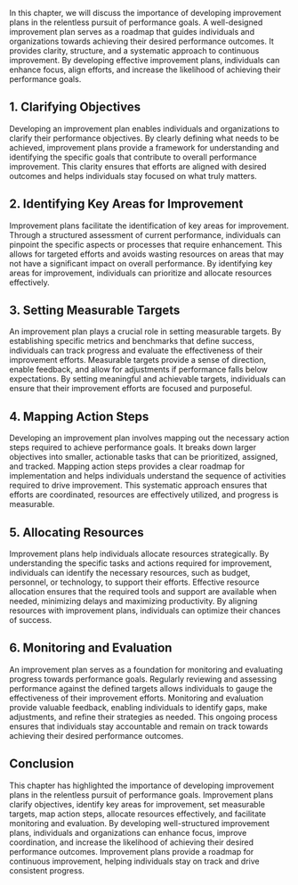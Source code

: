 
In this chapter, we will discuss the importance of developing improvement plans in the relentless pursuit of performance goals. A well-designed improvement plan serves as a roadmap that guides individuals and organizations towards achieving their desired performance outcomes. It provides clarity, structure, and a systematic approach to continuous improvement. By developing effective improvement plans, individuals can enhance focus, align efforts, and increase the likelihood of achieving their performance goals.

**1. Clarifying Objectives**
----------------------------

Developing an improvement plan enables individuals and organizations to clarify their performance objectives. By clearly defining what needs to be achieved, improvement plans provide a framework for understanding and identifying the specific goals that contribute to overall performance improvement. This clarity ensures that efforts are aligned with desired outcomes and helps individuals stay focused on what truly matters.

**2. Identifying Key Areas for Improvement**
--------------------------------------------

Improvement plans facilitate the identification of key areas for improvement. Through a structured assessment of current performance, individuals can pinpoint the specific aspects or processes that require enhancement. This allows for targeted efforts and avoids wasting resources on areas that may not have a significant impact on overall performance. By identifying key areas for improvement, individuals can prioritize and allocate resources effectively.

**3. Setting Measurable Targets**
---------------------------------

An improvement plan plays a crucial role in setting measurable targets. By establishing specific metrics and benchmarks that define success, individuals can track progress and evaluate the effectiveness of their improvement efforts. Measurable targets provide a sense of direction, enable feedback, and allow for adjustments if performance falls below expectations. By setting meaningful and achievable targets, individuals can ensure that their improvement efforts are focused and purposeful.

**4. Mapping Action Steps**
---------------------------

Developing an improvement plan involves mapping out the necessary action steps required to achieve performance goals. It breaks down larger objectives into smaller, actionable tasks that can be prioritized, assigned, and tracked. Mapping action steps provides a clear roadmap for implementation and helps individuals understand the sequence of activities required to drive improvement. This systematic approach ensures that efforts are coordinated, resources are effectively utilized, and progress is measurable.

**5. Allocating Resources**
---------------------------

Improvement plans help individuals allocate resources strategically. By understanding the specific tasks and actions required for improvement, individuals can identify the necessary resources, such as budget, personnel, or technology, to support their efforts. Effective resource allocation ensures that the required tools and support are available when needed, minimizing delays and maximizing productivity. By aligning resources with improvement plans, individuals can optimize their chances of success.

**6. Monitoring and Evaluation**
--------------------------------

An improvement plan serves as a foundation for monitoring and evaluating progress towards performance goals. Regularly reviewing and assessing performance against the defined targets allows individuals to gauge the effectiveness of their improvement efforts. Monitoring and evaluation provide valuable feedback, enabling individuals to identify gaps, make adjustments, and refine their strategies as needed. This ongoing process ensures that individuals stay accountable and remain on track towards achieving their desired performance outcomes.

**Conclusion**
--------------

This chapter has highlighted the importance of developing improvement plans in the relentless pursuit of performance goals. Improvement plans clarify objectives, identify key areas for improvement, set measurable targets, map action steps, allocate resources effectively, and facilitate monitoring and evaluation. By developing well-structured improvement plans, individuals and organizations can enhance focus, improve coordination, and increase the likelihood of achieving their desired performance outcomes. Improvement plans provide a roadmap for continuous improvement, helping individuals stay on track and drive consistent progress.
